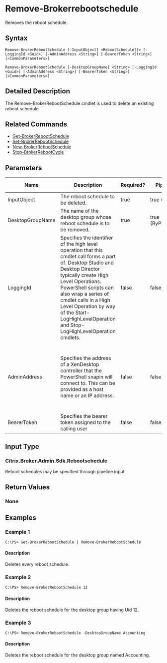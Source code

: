 ﻿
# Remove-Brokerrebootschedule
Removes the reboot schedule.
## Syntax
```
Remove-BrokerRebootSchedule [-InputObject] <RebootSchedule[]> [-LoggingId <Guid>] [-AdminAddress <String>] [-BearerToken <String>] [<CommonParameters>]

Remove-BrokerRebootSchedule [-DesktopGroupName] <String> [-LoggingId <Guid>] [-AdminAddress <String>] [-BearerToken <String>] [<CommonParameters>]
```
## Detailed Description
The Remove-BrokerRebootSchedule cmdlet is used to delete an existing reboot schedule.


## Related Commands

* [Get-BrokerRebootSchedule](./Get-BrokerRebootSchedule/)
* [Set-BrokerRebootSchedule](./Set-BrokerRebootSchedule/)
* [New-BrokerRebootSchedule](./New-BrokerRebootSchedule/)
* [Stop-BrokerRebootCycle](./Stop-BrokerRebootCycle/)
## Parameters
| Name   | Description | Required? | Pipeline Input | Default Value |
| --- | --- | --- | --- | --- |
| InputObject | The reboot schedule to be deleted. | true | true (ByValue) |  |
| DesktopGroupName | The name of the desktop group whose reboot schedule is to be removed. | true | true (ByPropertyName) |  |
| LoggingId | Specifies the identifier of the high level operation that this cmdlet call forms a part of. Desktop Studio and Desktop Director typically create High Level Operations. PowerShell scripts can also wrap a series of cmdlet calls in a High Level Operation by way of the Start-LogHighLevelOperation and Stop-LogHighLevelOperation cmdlets. | false | false |  |
| AdminAddress | Specifies the address of a XenDesktop controller that the PowerShell snapin will connect to. This can be provided as a host name or an IP address. | false | false | Localhost. Once a value is provided by any cmdlet, this value will become the default. |
| BearerToken | Specifies the bearer token assigned to the calling user | false | false |  |

## Input Type

### Citrix.Broker.Admin.Sdk.Rebootschedule
Reboot schedules may be specified through pipeline input.
## Return Values

### None

## Examples

### Example 1
```
C:\PS> Get-BrokerRebootSchedule | Remove-BrokerRebootSchedule
```
#### Description
Deletes every reboot schedule.
### Example 2
```
C:\PS> Remove-BrokerRebootSchedule 12
```
#### Description
Deletes the reboot schedule for the desktop group having Uid 12.
### Example 3
```
C:\PS> Remove-BrokerRebootSchedule -DesktopGroupName Accounting
```
#### Description
Deletes the reboot schedule for the desktop group named Accounting.

